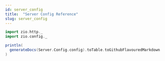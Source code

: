```yaml
---
id: server_config
title:  "Server Config Reference"
slug: server_config
---
```


```scala mdoc:passthrough
import zio.http._
import zio.config._

println(
  generateDocs(Server.Config.config).toTable.toGithubFlavouredMarkdown
)
```
